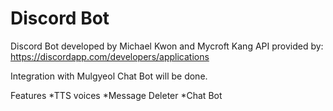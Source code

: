 # Discord Bot
Discord Bot developed by Michael Kwon and Mycroft Kang
API provided by: https://discordapp.com/developers/applications

Integration with Mulgyeol Chat Bot will be done.

Features
*TTS voices
*Message Deleter
*Chat Bot